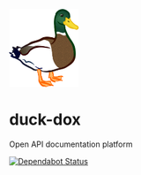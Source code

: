 <div align="center" style="width: 25%"><img src="./logo.png" /></div>

# duck-dox
Open API documentation platform

[![Dependabot Status](https://api.dependabot.com/badges/status?host=github&repo=3beca/duck-dox)](https://dependabot.com)
